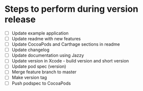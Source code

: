 # Steps to perform during version release

- [ ] Update example application
- [ ] Update readme with new features
- [ ] Update CocoaPods and Carthage sections in readme
- [ ] Update changelog
- [ ] Update documentation using Jazzy
- [ ] Update version in Xcode - build version and short version
- [ ] Update pod spec (version)
- [ ] Merge feature branch to master
- [ ] Make version tag
- [ ] Push podspec to CocoaPods
